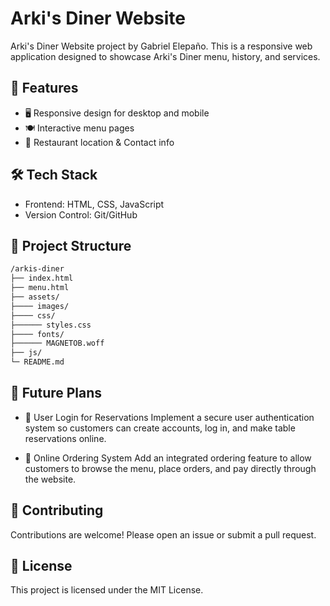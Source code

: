 # Arki's Diner Website

Arki's Diner Website project by Gabriel Elepaño.
This is a responsive web application designed to showcase Arki's Diner menu, history, and services.

## 🚀 Features
* 🖥️ Responsive design for desktop and mobile
* 🍽️ Interactive menu pages
* 📍 Restaurant location & Contact info

## 🛠️ Tech Stack
* Frontend: HTML, CSS, JavaScript
* Version Control: Git/GitHub


## 📂 Project Structure
```bash
/arkis-diner
├── index.html
├── menu.html
├── assets/
├──── images/
├──── css/
├────── styles.css
├──── fonts/
├────── MAGNETOB.woff
├── js/
└─ README.md
```


## 🔮 Future Plans
* 🔑 User Login for Reservations
Implement a secure user authentication system so customers can create accounts, log in, and make table reservations online.

* 🛒 Online Ordering System
Add an integrated ordering feature to allow customers to browse the menu, place orders, and pay directly through the website.

## 🤝 Contributing
Contributions are welcome! Please open an issue or submit a pull request.

## 📜 License
This project is licensed under the MIT License.

